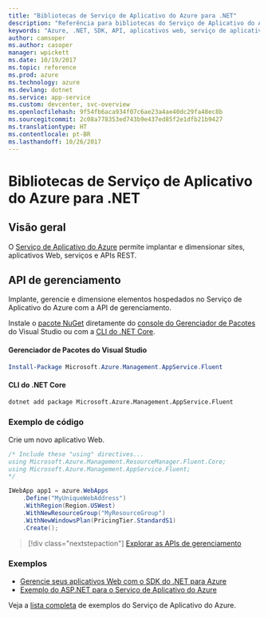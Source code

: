 ```yaml
---
title: "Bibliotecas de Serviço de Aplicativo do Azure para .NET"
description: "Referência para bibliotecas do Serviço de Aplicativo do Azure para .NET"
keywords: "Azure, .NET, SDK, API, aplicativos web, serviço de aplicativo, mobile, asp.net"
author: camsoper
ms.author: casoper
manager: wpickett
ms.date: 10/19/2017
ms.topic: reference
ms.prod: azure
ms.technology: azure
ms.devlang: dotnet
ms.service: app-service
ms.custom: devcenter, svc-overview
ms.openlocfilehash: 9f54fb6aca934f07c6ae23a4ae40dc29fa48ec8b
ms.sourcegitcommit: 2c08a778353ed743b9e437ed85f2e1dfb21b9427
ms.translationtype: HT
ms.contentlocale: pt-BR
ms.lasthandoff: 10/26/2017
---
```

# <a name="azure-app-service-libraries-for-net"></a>Bibliotecas de Serviço de Aplicativo do Azure para .NET

## <a name="overview"></a>Visão geral

O [Serviço de Aplicativo do Azure](/azure/app-service/app-service-value-prop-what-is) permite implantar e dimensionar sites, aplicativos Web, serviços e APIs REST.

## <a name="management-api"></a>API de gerenciamento

Implante, gerencie e dimensione elementos hospedados no Serviço de Aplicativo do Azure com a API de gerenciamento.

Instale o [pacote NuGet](https://www.nuget.org/packages/Microsoft.Azure.Management.AppService.Fluent) diretamente do [console do Gerenciador de Pacotes][PackageManager] do Visual Studio ou com a [CLI do .NET Core][DotNetCLI].


#### <a name="visual-studio-package-manager"></a>Gerenciador de Pacotes do Visual Studio

```powershell
Install-Package Microsoft.Azure.Management.AppService.Fluent
```

#### <a name="net-core-cli"></a>CLI do .NET Core

```bash
dotnet add package Microsoft.Azure.Management.AppService.Fluent
```

### <a name="code-example"></a>Exemplo de código

Crie um novo aplicativo Web.

```csharp
/* Include these "using" directives...
using Microsoft.Azure.Management.ResourceManager.Fluent.Core;
using Microsoft.Azure.Management.AppService.Fluent;
*/

IWebApp app1 = azure.WebApps
    .Define("MyUniqueWebAddress")
    .WithRegion(Region.USWest)
    .WithNewResourceGroup("MyResourceGroup")
    .WithNewWindowsPlan(PricingTier.StandardS1)
    .Create();
```

> [!div class="nextstepaction"]
> [Explorar as APIs de gerenciamento](/dotnet/api/overview/azure/appservice/management)

### <a name="samples"></a>Exemplos

* [Gerencie seus aplicativos Web com o SDK do .NET para Azure](https://azure.microsoft.com/en-us/resources/samples/app-service-web-dotnet-manage/)
* [Exemplo do ASP.NET para o Serviço de Aplicativo do Azure](https://azure.microsoft.com/en-us/resources/samples/app-service-web-dotnet-get-started/)

Veja a [lista completa](https://azure.microsoft.com/en-us/resources/samples/?platform=dotnet&term=app%20service) de exemplos do Serviço de Aplicativo do Azure.

[PackageManager]: https://docs.microsoft.com/nuget/tools/package-manager-console
[DotNetCLI]: https://docs.microsoft.com/dotnet/core/tools/dotnet-add-package